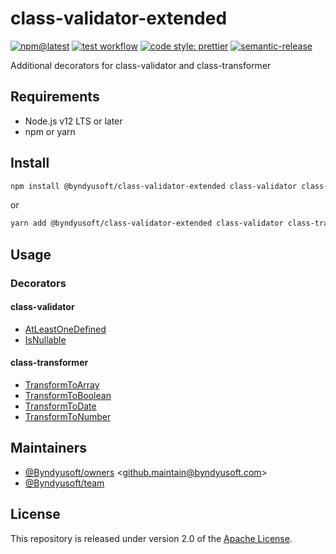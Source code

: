# class-validator-extended

[![npm@latest](https://img.shields.io/npm/v/@byndyusoft/class-validator-extended/latest.svg)](https://www.npmjs.com/package/@byndyusoft/class-validator-extended)
[![test workflow](https://github.com/Byndyusoft/class-validator-extended/actions/workflows/test.yaml/badge.svg?branch=master)](https://github.com/Byndyusoft/class-validator-extended/actions/workflows/test.yaml)
[![code style: prettier](https://img.shields.io/badge/code_style-prettier-ff69b4.svg)](https://github.com/prettier/prettier)
[![semantic-release](https://img.shields.io/badge/%20%20%F0%9F%93%A6%F0%9F%9A%80-semantic--release-e10079.svg)](https://github.com/semantic-release/semantic-release)

Additional decorators for class-validator and class-transformer

## Requirements

- Node.js v12 LTS or later
- npm or yarn

## Install

```bash
npm install @byndyusoft/class-validator-extended class-validator class-transformer reflect-metadata
```

or

```bash
yarn add @byndyusoft/class-validator-extended class-validator class-transformer reflect-metadata
```

## Usage

### Decorators

#### class-validator

- [AtLeastOneDefined](./src/decorators/validators/atLeastOneDefined.ts)
- [IsNullable](./src/decorators/validators/isNullable.ts)

#### class-transformer

- [TransformToArray](./src/decorators/transformers/transformToArray.ts)
- [TransformToBoolean](./src/decorators/transformers/transformToBoolean.ts)
- [TransformToDate](./src/decorators/transformers/transformToDate.ts)
- [TransformToNumber](./src/decorators/transformers/transformToNumber.ts)

## Maintainers

- [@Byndyusoft/owners](https://github.com/orgs/Byndyusoft/teams/owners) <<github.maintain@byndyusoft.com>>
- [@Byndyusoft/team](https://github.com/orgs/Byndyusoft/teams/team)

## License

This repository is released under version 2.0 of the
[Apache License](https://www.apache.org/licenses/LICENSE-2.0).
